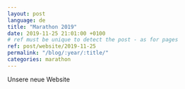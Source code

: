 ```yaml
---
layout: post
language: de
title: "Marathon 2019"
date: 2019-11-25 21:01:00 +0100
# ref must be unique to detect the post - as for pages
ref: post/website/2019-11-25 
permalink: "/blog/:year/:title/"
categories: marathon 
---
```


Unsere neue Website
